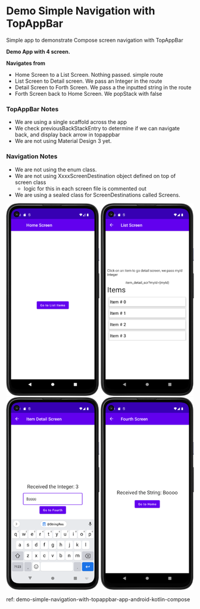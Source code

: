  # Demo Simple Navigation with TopAppBar
Simple app to demonstrate Compose screen navigation with TopAppBar

**Demo App with 4 screen.**

**Navigates from**
- Home Screen to a List Screen. Nothing passed. simple route
- List Screen to Detail screen. We pass an Integer in the route
- Detail Screen to Forth Screen. We pass a the inputted string in the route
- Forth Screen back to Home Screen. We popStack with false


### TopAppBar Notes
- We are using a single scaffold across the app  
- We check previousBackStackEntry to determine if we can navigate back, and display back arrow in topappbar
- We are not using Material Design 3 yet.

### Navigation Notes
- We are not using the enum class.  
- We are not using XxxxScreenDestination object defined on top of screen class  
  - logic for this in each screen file is commented out
- We are using a sealed class for ScreenDestinations called Screens.

<p style=float:left">  
  <img src="screenshot_01.png" width="250" />  
  <img src="screenshot_02.png" width="250" />  
  <img src="screenshot_03.png" width="250" />  
  <img src="screenshot_04.png" width="250" />  
</p>

ref: demo-simple-navigation-with-topappbar-app-android-kotlin-compose